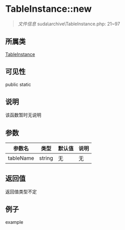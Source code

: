 # TableInstance::new



> *文件信息* suda\archive\TableInstance.php: 21~97

## 所属类 

[TableInstance](../TableInstance.md)

## 可见性

 public static

## 说明

该函数暂时无说明


## 参数


| 参数名 | 类型 | 默认值 | 说明 |
|--------|-----|-------|-------|
| tableName |  string | 无 | 无 |



## 返回值

返回值类型不定


## 例子

example